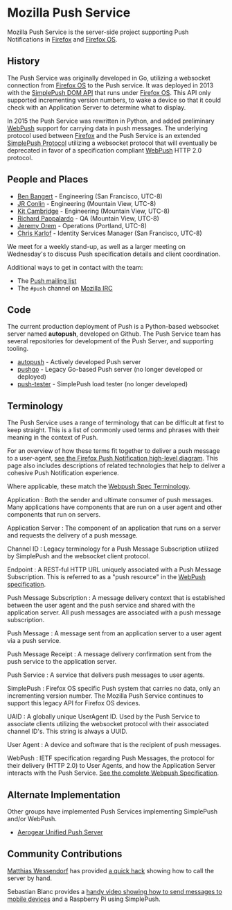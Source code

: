 # Mozilla Push Service

Mozilla Push Service is the server-side project supporting Push Notifications in
[Firefox][ffx] and [Firefox OS][fxos].

## History

The Push Service was originally developed in Go, utilizing a websocket
connection from [Firefox OS][fxos] to the Push service. It was deployed in 2013
with the [SimplePush DOM
API](https://developer.mozilla.org/en-US/docs/Web/API/Simple_Push_API) that runs
under [Firefox OS][fxos]. This API only supported incrementing version numbers,
to wake a device so that it could check with an Application Server to determine
what to display.

In 2015 the Push Service was rewritten in Python, and added preliminary
[WebPush][wp] support for carrying data in push messages. The underlying
protocol used between [Firefox][ffx] and the Push Service is an extended
[SimplePush Protocol](design.md#simplepush-protocol) utilizing a websocket protocol that will eventually be
deprecated in favor of a specification compliant [WebPush][wp] HTTP 2.0
protocol.

## People and Places

* [Ben Bangert](https://github.com/bbangert) - Engineering (San Francisco, UTC-8)
* [JR Conlin](https://github.com/jrconlin) - Engineering (Mountain View, UTC-8)
* [Kit Cambridge](https://github.com/kitcambridge) - Engineering (Mountain View, UTC-8)
* [Richard Pappalardo](https://github.com/rpappalax) - QA (Mountain View, UTC-8)
* [Jeremy Orem](https://github.com/oremj) - Operations (Portland, UTC-8)
* [Chris Karlof](https://github.com/ckarlof) - Identity Services Manager (San Francisco, UTC-8)

We meet for a weekly stand-up, as well as a larger meeting on Wednesday's to
discuss Push specification details and client coordination.

Additional ways to get in contact with the team:

* The [Push mailing list](http://groups.google.com/a/mozilla.com/group/push/)
* The `#push` channel on [Mozilla IRC](https://wiki.mozilla.org/IRC)

## Code

The current production deployment of Push is a Python-based websocket server
named **autopush**, developed on Github. The Push Service team has several
repositories for development of the Push Server, and supporting tooling.

- [autopush](https://github.com/mozilla-services/autopush) - Actively developed
  Push server
- [pushgo](https://github.com/mozilla-services/pushgo) - Legacy Go-based Push
  server (no longer developed or deployed)
- [push-tester](https://github.com/bbangert/push-tester) - SimplePush load
  tester (no longer developed)

## Terminology

The Push Service uses a range of terminology that can be difficult at first to
keep straight. This is a list of commonly used terms and phrases with their
meaning in the context of Push.

For an overview of how these terms fit together to deliver a push message to a
user-agent, [see the Firefox Push Notification high-level
diagram](https://wiki.mozilla.org/Firefox/Push_Notifications#Technologies). This
page also includes descriptions of related technologies that help to deliver a
cohesive Push Notification experience.

Where applicable, these match the [Webpush Spec Terminology][wpst].

Application
: Both the sender and ultimate consumer of push messages. Many applications
  have components that are run on a user agent and other components that run on
  servers.

Application Server
: The component of an application that runs on a server and requests the
  delivery of a push message.

Channel ID
: Legacy terminology for a Push Message Subscription utilized by SimplePush and
  the websocket client protocol.

Endpoint
: A REST-ful HTTP URL uniquely associated with a Push Message Subscription. This
  is referred to as a "push resource" in the [WebPush specification][wp].

Push Message Subscription
: A message delivery context that is established between the user agent and the
  push service and shared with the application server.  All push messages are
  associated with a push message subscription.

Push Message
: A message sent from an application server to a user agent via a push service.

Push Message Receipt
: A message delivery confirmation sent from the push service to the application
  server.

Push Service
: A service that delivers push messages to user agents.

SimplePush
: Firefox OS specific Push system that carries no data, only an incrementing
  version number. The Mozilla Push Service continues to support this legacy API
  for Firefox OS devices.

UAID
: A globally unique UserAgent ID. Used by the Push Service to associate clients
  utilizing the websocket protocol with their associated channel ID's. This
  string is always a UUID.

User Agent
: A device and software that is the recipient of push messages.

WebPush
: IETF specification regarding Push Messages, the protocol for their delivery
  (HTTP 2.0) to User Agents, and how the Application Server interacts with the
  Push Service. [See the complete Webpush Specification][wp].

## Alternate Implementation

Other groups have implemented Push Services implementing SimplePush and/or
WebPush.

- [Aerogear Unified Push Server](
https://github.com/aerogear/aerogear-unifiedpush-server)

## Community Contributions

[Matthias Wessendorf](https://gist.github.com/matzew) has provided [a quick
hack](https://gist.github.com/matzew/cbda360d72eaaef75971) showing how to call
the server by hand.

Sebastian Blanc provides a [handy video showing how to send messages to mobile
devices](https://www.youtube.com/watch?v=PpPNSu2ENUA) and a Raspberry Pi using SimplePush.

[wpst]: https://tools.ietf.org/html/draft-ietf-webpush-protocol-01#section-1.1
[wp]: https://webpush-wg.github.io/webpush-protocol/
[fxos]: https://www.mozilla.org/en-US/firefox/os/
[ffx]: https://www.mozilla.org/en-US/firefox/
